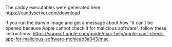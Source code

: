 The caddy executables were generated here: https://caddyserver.com/download

If you run the darwin image and get a message about how "it can’t be opened because Apple cannot check it for malicious software", follow these instructions: https://support.apple.com/guide/mac-help/apple-cant-check-app-for-malicious-software-mchleab3a043/mac

